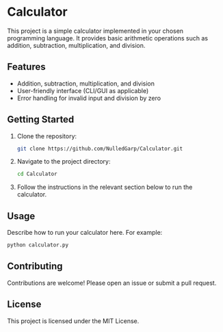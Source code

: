 # Calculator

This project is a simple calculator implemented in your chosen programming language. It provides basic arithmetic operations such as addition, subtraction, multiplication, and division.

## Features

- Addition, subtraction, multiplication, and division
- User-friendly interface (CLI/GUI as applicable)
- Error handling for invalid input and division by zero

## Getting Started

1. Clone the repository:
    ```bash
    git clone https://github.com/NulledGarp/Calculator.git
    ```
2. Navigate to the project directory:
    ```bash
    cd Calculator
    ```
3. Follow the instructions in the relevant section below to run the calculator.

## Usage

Describe how to run your calculator here. For example:

```bash
python calculator.py
```


## Contributing

Contributions are welcome! Please open an issue or submit a pull request.

## License

This project is licensed under the MIT License.
